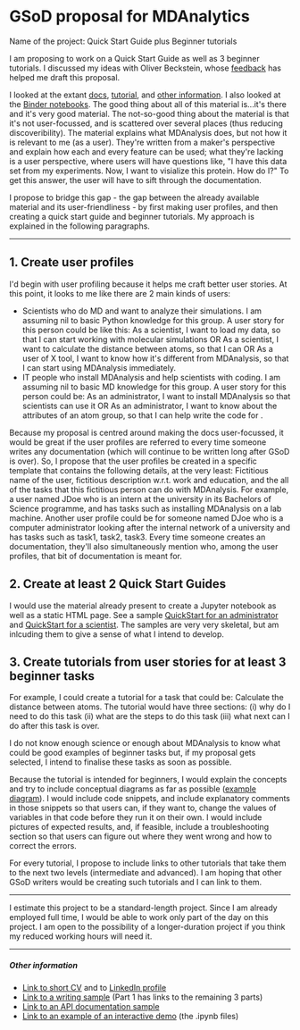 # GSoD proposal for MDAnalytics

Name of the project: Quick Start Guide plus Beginner tutorials

I am proposing to work on a Quick Start Guide as well as 3 beginner tutorials. I discussed my ideas with Oliver Beckstein, whose [feedback](https://github.com/AninditaBasu/AninditaBasu.github.io/issues/1) has helped me draft this proposal.

I looked at the extant [docs](https://www.mdanalysis.org/docs/), [tutorial](https://www.mdanalysis.org/MDAnalysisTutorial/), and [other information](https://www.mdanalysis.org/2019/04/20/mdanalysis-as-a-building-block/). I also looked at the [Binder notebooks](https://mybinder.org/v2/gh/MDAnalysis/binder-notebook/master?filepath=notebooks). The good thing about all of this material is...it's there and it's very good material. The not-so-good thing about the material is that it's not user-focussed, and is scattered over several places (thus reducing discoveribility). The material explains what MDAnalysis does, but not how it is relevant to me (as a user). They're written from a maker's perspective and explain how each and every feature can be used; what they're lacking is a user perspective, where users will have questions like, "I have this data set from my experiments. Now, I want to visialize this protein. How do I?" To get this answer, the user will have to sift through the documentation.

I propose to bridge this gap - the gap between the already available material and its user-friendliness - by first making user profiles, and then creating a quick start guide and beginner tutorials. My approach is explained in the following paragraphs.

---

##	1. Create user profiles

I'd begin with user profiling because it helps me craft better user stories. At this point, it looks to me like there are 2 main kinds of users:

- Scientists who do MD and want to analyze their simulations. I am assuming nil to basic Python knowledge for this group. A user story for this person could be like this: As a scientist, I want to load my data, so that I can start working with molecular simulations OR As a scientist, I want to calculate the distance between atoms, so that I can <get this result> OR As a user of X tool, I want to know how it's different from MDAnalysis, so that I can start using MDAnalysis immediately.
- IT people who install MDAnalysis and help scientists with coding. I am assuming nil to basic MD knowledge for this group. A user story for this person could be: As an administrator, I want to install MDAnalysis so that scientists can use it OR As an administrator, I want to know about the attributes of an atom group, so that I can help write the code for <this task>.

Because my proposal is centred around making the docs user-focussed, it would be great if the user profiles are referred to every time someone writes any documentation (which will continue to be written long after GSoD is over). So, I propose that the user profiles be created in a specific template that contains the following details, at the very least: Fictitious name of the user, fictitious description w.r.t. work and education, and the all of the tasks that this fictitious person can do with MDAnalysis. For example, a user named JDoe who is an intern at the university in its Bachelors of Science programme, and has tasks such as installing MDAnalysis on a lab machine. Another user profile could be for someone named DJoe who is a computer administrator looking after the internal network of a university and has tasks such as task1, task2, task3. Every time someone creates an documentation, they'll also simultaneously mention who, among the user profiles, that bit of documentation is meant for. 

## 2. Create at least 2 Quick Start Guides

I would use the material already present to create a Jupyter notebook as well as a static HTML page.  See a sample [QuickStart for an administrator](https://github.com/AninditaBasu/AninditaBasu.github.io/blob/master/gsod/Capture.PNG) and [QuickStart for a scientist](https://github.com/AninditaBasu/AninditaBasu.github.io/blob/master/gsod/Capture2.PNG). The samples are very very skeletal, but am inlcuding them to give a sense of what I intend to develop.

## 3. Create tutorials from user stories for at least 3 beginner tasks

For example, I could create a tutorial for a task that could be: Calculate the distance between atoms. The tutorial would have three sections: (i) why do I need to do this task (ii) what are the steps to do this task (iii) what next can I do after this task is over.

I do not know enough science or enough about MDAnalysis to know what could be good examples of beginner tasks but, if my proposal gets selected, I intend to finalise these tasks as soon as possible.

Because the tutorial is intended for beginners, I would explain the concepts and try to include conceptual diagrams as far as possible ([example diagram](https://github.com/AninditaBasu/AninditaBasu.github.io/blob/master/gsod/Capture3.PNG)). I would include code snippets, and include explanatory comments in those snippets so that users can, if they want to, change the values of variables in that code before they run it on their own. I would include pictures of expected results, and, if feasible, include a troubleshooting section so that users can figure out where they went wrong and how to correct the errors.

For every tutorial, I propose to include links to other tutorials that take them to the next two levels (intermediate and advanced). I am hoping that other GSoD writers would be creating such tutorials and I can link to them.

---

I estimate this project to be a standard-length project. Since I am already employed full time, I would be able to work only part of the day on this project. I am open to the possibility of a longer-duration project if you think my reduced working hours will need it.

---

##### Other information

- [Link to short CV](http://aninditabasu.github.io/README.html) and to [LinkedIn profile]( https://www.linkedin.com/in/aninditabasu/)
- [Link to a writing sample](https://www.ibm.com/developerworks/library/cc-ask-watson-part1-bluemix-trs/index.html?ca=drs-) (Part 1 has links to the remaining 3 parts)
- [Link to an API documentation sample](https://aninditabasu.github.io/indica/index.html)
- [Link to an example of an interactive demo](https://mybinder.org/repo/AninditaBasu/indica) (the .ipynb files)


